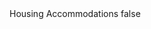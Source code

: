 <?xml version="1.0" encoding="UTF-8"?>
<CustomMetadata xmlns="http://soap.sforce.com/2006/04/metadata">
    <label>Housing Accommodations</label>
    <protected>false</protected>
</CustomMetadata>
